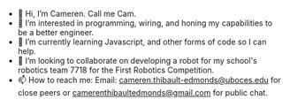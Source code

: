 - 👋 Hi, I’m Cameren. Call me Cam.
- 👀 I’m interested in programming, wiring, and honing my capabilities to be a better engineer.
- 🌱 I’m currently learning Javascript, and other forms of code so I can help.
- 💞️ I’m looking to collaborate on developing a robot for my school's robotics team 7718 for the First Robotics Competition.
- 📫 How to reach me: Email: cameren.thibault-edmonds@uboces.edu for close peers or camerenthibaultedmonds@gmail.com for public chat.

<!---
camerenthibault/camerenthibault is a ✨ special ✨ repository because its `README.md` (this file) appears on your GitHub profile.
You can click the Preview link to take a look at your changes.
--->
